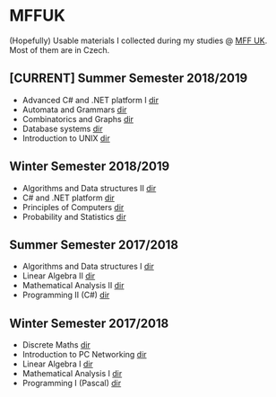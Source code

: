 # MFFUK

(Hopefully) Usable materials I collected during my studies @ [MFF UK](https://www.mff.cuni.cz/studium/bcmgr/ok/ib3a23.htm).  
Most of them are in Czech.

## \[CURRENT\] Summer Semester 2018/2019
- Advanced C# and .NET platform I [dir](./C%23%20and%20.NET/HUB.html)
- Automata and Grammars [dir](./Automata%20and%20Grammars/HUB.html)
- Combinatorics and Graphs [dir](./Combinatorics%20and%20Graphs/HUB.html)
- Database systems [dir](./Database%20Systems/HUB.html)
- Introduction to UNIX [dir](./Introduction%20to%20UNIX/HUB.html)
## Winter Semester 2018/2019
- Algorithms and Data structures II [dir](./Algorithms%20and%20Data%20structures/HUB.html)
- C# and .NET platform [dir](./C%23%20and%20.NET/HUB.html)
- Principles of Computers [dir](./Principles%20of%20Computers/HUB.html)
- Probability and Statistics [dir](./Probability%20and%20Statistics/HUB.html)
## Summer Semester 2017/2018
- Algorithms and Data structures I [dir](./Algorithms%20and%20Data%20structures/HUB.html)
- Linear Algebra II [dir](./Linear%20Algebra/HUB.html)
- Mathematical Analysis II [dir](./Mathematical%20Analysis/HUB.html)
- Programming II (C#) [dir](./Programming/HUB.html)
## Winter Semester 2017/2018
- Discrete Maths [dir](./Discrete%20Maths/HUB.html)
- Introduction to PC Networking [dir](./Introduction%20to%20PC%20Networking/HUB.html)
- Linear Algebra I [dir](./Linear%20Algebra/HUB.html)
- Mathematical Analysis I [dir](./Mathematical%20Analysis/HUB.html)
- Programming I (Pascal) [dir](./Programming/HUB.html)
